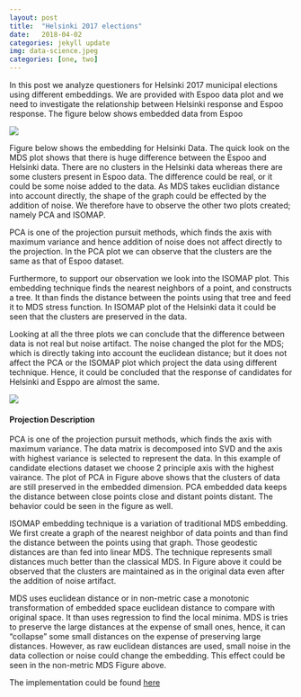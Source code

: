 ```yaml
---
layout: post
title:  "Helsinki 2017 elections"
date:   2018-04-02
categories: jekyll update
img: data-science.jpeg
categories: [one, two]
---
```

In this post we analyze questioners for Helsinki 2017 municipal elections using different embeddings. We are provided with Espoo data plot and we need to investigate the relationship between Helsinki response and Espoo response. The figure below shows embedded data from Espoo

![ ]({{site.baseurl}}/images/election-2.png)

Figure below shows the embedding for Helsinki Data. The quick look on the MDS plot shows that there is huge difference between the Espoo and Helsinki data. There are no clusters in the Helsinki data whereas there are some clusters present in Espoo data. The difference could be real, or it could be some noise added to the data. As MDS takes euclidian distance into account directly, the shape of the graph could be effected by the addition of noise. We therefore have to observe the other two plots created; namely PCA and ISOMAP.

PCA is one of the projection pursuit methods, which finds the axis with maximum variance and hence addition of noise does not affect directly to the projection. In the PCA plot we can observe that the clusters are the same as that of Espoo dataset.

Furthermore, to support our observation we look into the ISOMAP plot. This embedding technique finds the nearest neighbors of a point, and constructs a tree. It than finds the distance between the points using that tree and feed it to MDS stress function. In ISOMAP plot of the Helsinki data it could be seen that the clusters are preserved in the data.

Looking at all the three plots we can conclude that the difference between data is not real but noise artifact. The noise changed the plot for the MDS; which is directly taking into account the euclidean distance; but it does not affect the PCA or the ISOMAP plot which project the data using different technique. Hence, it could be concluded that the response of candidates for Helsinki and Esppo are almost the same.

![ ]({{site.baseurl}}/images/election-1.png)

#### Projection Description

PCA is one of the projection pursuit methods, which finds the axis with maximum variance. The data matrix is decomposed into SVD and the axis with highest variance is selected to represent the data. In this example of candidate elections dataset we choose 2 principle axis with the highest vairance. The plot of PCA in Figure above shows that the clusters of data are still preserved in the embedded dimension. PCA embedded data keeps the distance between close points close and distant points distant. The behavior could be seen in the figure as well.

ISOMAP embedding technique is a variation of traditional MDS embedding. We first create a graph of the nearest neighbor of data points and than find the distance between the points using that graph. Those geodestic distances are than fed into linear MDS. The technique represents small distances much better than the classical MDS. In Figure above it could be observed that the clusters are maintained as in the original data even after the addition of noise artifact.

MDS uses euclidean distance or in non-metric case a monotonic transformation of embedded space euclidean distance to compare with original space. It than uses regression to find the local minima. MDS is tries to preserve the large distances at the expense of small ones, hence, it can
“collapse” some small distances on the expense of preserving large distances. However, as raw euclidean distances are used, small noise in the data collection or noise could change the embedding. This effect could be seen in the non-metric MDS Figure above.

The implementation could be found [here](https://github.com/dani1793/Machine-Learning-Projects/blob/master/Information%20Visualization/helsinki-elections-2017.ipynb)